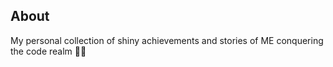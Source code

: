 ## About

My personal collection of shiny achievements and stories of ME conquering the code realm 🧙‍♂️